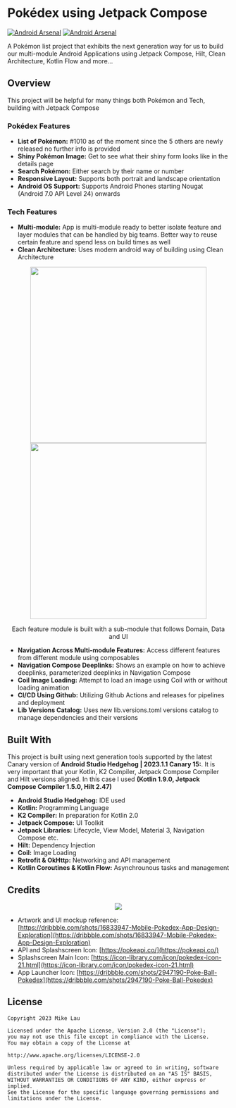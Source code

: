 # Pokédex using Jetpack Compose
[![Android Arsenal](https://img.shields.io/badge/X-mike14u-blue.svg)](https://www.x.com/mike14u)
[![Android Arsenal](https://img.shields.io/badge/Github-mike14u-ff69b4.svg)](https://github.com/mike14u)

A Pokémon list project that exhibits the next generation way for us to build our multi-module Android Applications using Jetpack Compose, Hilt, Clean Architecture, Kotlin Flow and more...

## Overview

This project will be helpful for many things both Pokémon and Tech, building with Jetpack Compose

### Pokédex Features
* **List of Pokémon:** #1010 as of the moment since the 5 others are newly released no further info is provided
* **Shiny Pokémon Image:** Get to see what their shiny form looks like in the details page
* **Search Pokémon:** Either search by their name or number
* **Responsive Layout:** Supports both portrait and landscape orientation
* **Android OS Support:** Supports Android Phones starting Nougat (Android 7.0 API Level 24) onwards

### Tech Features
* **Multi-module:** App is multi-module ready to better isolate feature and layer modules that can be handled by big teams. Better way to reuse certain feature and spend less on build times as well
* **Clean Architecture:** Uses modern android way of building using Clean Architecture

<center>
<img src="https://encrypted-tbn0.gstatic.com/images?q=tbn:ANd9GcQPxJYFYDDFI8-kdeuQrCEkocLizXyUhbsTyQ" width="400"/>
<img src="https://developer.android.com/static/topic/libraries/architecture/images/mad-arch-overview.png" width="400"/>

Each feature module is built with a sub-module that follows Domain, Data and UI
</center>

* **Navigation Across Multi-module Features:** Access different features from different module using composables
* **Navigation Compose Deeplinks:** Shows an example on how to achieve deeplinks, parameterized deeplinks in Navigation Compose
* **Coil Image Loading:** Attempt to load an image using Coil with or without loading animation
* **CI/CD Using Github:** Utilizing Github Actions and releases for pipelines and deployment
* **Lib Versions Catalog:** Uses new lib.versions.toml versions catalog to manage dependencies and their versions

## Built With

This project is built using next generation tools supported by the latest Canary version of **Android Studio Hedgehog | 2023.1.1 Canary 15:**. It is very important that your Kotlin, K2 Compiler, Jetpack Compose Compiler and Hilt versions aligned. In this case I used **(Kotlin 1.9.0, Jetpack Compose Compiler 1.5.0, Hilt 2.47)**

* **Android Studio Hedgehog:** IDE used
* **Kotlin:** Programming Language
* **K2 Compiler:** In preparation for Kotlin 2.0
* **Jetpack Compose:** UI Toolkit
* **Jetpack Libraries:** Lifecycle, View Model, Material 3, Navigation Compose etc.
* **Hilt:** Dependency Injection
* **Coil:** Image Loading
* **Retrofit & OkHttp:** Networking and API management
* **Kotlin Coroutines & Kotlin Flow:** Asynchrounous tasks and management

## Credits

<center>
<img src="https://cdn.dribbble.com/users/1767024/screenshots/16833947/media/c9ba6952aa78a2e8365a9c03c1feec41.jpg?resize=1000x750&vertical=center" />
</center>

* Artwork and UI mockup reference: [https://dribbble.com/shots/16833947-Mobile-Pokedex-App-Design-Exploration](https://dribbble.com/shots/16833947-Mobile-Pokedex-App-Design-Exploration)
* API and Splashscreen Icon: [https://pokeapi.co/](https://pokeapi.co/)
* Splashscreen Main Icon: [https://icon-library.com/icon/pokedex-icon-21.html](https://icon-library.com/icon/pokedex-icon-21.html)
* App Launcher Icon: [https://dribbble.com/shots/2947190-Poke-Ball-Pokedex](https://dribbble.com/shots/2947190-Poke-Ball-Pokedex)

## License

```
Copyright 2023 Mike Lau

Licensed under the Apache License, Version 2.0 (the "License");
you may not use this file except in compliance with the License.
You may obtain a copy of the License at

http://www.apache.org/licenses/LICENSE-2.0

Unless required by applicable law or agreed to in writing, software
distributed under the License is distributed on an "AS IS" BASIS,
WITHOUT WARRANTIES OR CONDITIONS OF ANY KIND, either express or implied.
See the License for the specific language governing permissions and
limitations under the License.
```